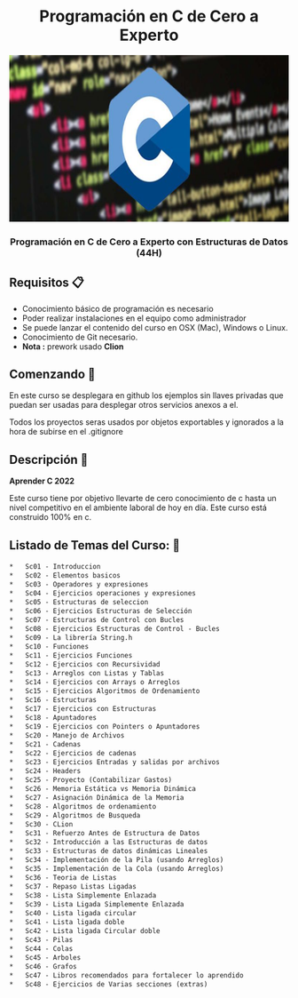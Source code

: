 <div align="center">
  <h1>Programación en C de Cero a Experto</h1>
  <img src="./assets/c_logo.jpg" alt="c logo" height="300px">
  <h3 style="font-weight:bold;" >Programación en C de Cero a Experto con Estructuras de Datos (44H)</h3>
  <h5></h5>
</div>

## Requisitos :clipboard:
* Conocimiento básico de programación es necesario
* Poder realizar instalaciones en el equipo como administrador
* Se puede lanzar el contenido del curso en OSX (Mac), Windows o Linux.
* Conocimiento de Git necesario.
* **Nota :** prework usado **Clion**

## Comenzando 🚀

<p>En este curso se desplegara en github los ejemplos sin llaves privadas que puedan ser usadas para desplegar otros servicios anexos a el.</p>
<p>Todos los proyectos seras usados por objetos exportables y ignorados a la hora de subirse en el .gitignore </p>

## Descripción :notebook:

**Aprender C 2022**
<p>Este curso tiene por objetivo llevarte de cero conocimiento de c hasta un nivel competitivo en el ambiente laboral de hoy en día. Este curso está construido 100% en c.</p>


## Listado de Temas del Curso: 💯

    *   Sc01 - Introduccion
    *   Sc02 - Elementos basicos
    *   Sc03 - Operadores y expresiones
    *   Sc04 - Ejercicios operaciones y expresiones
    *   Sc05 - Estructuras de seleccion
    *   Sc06 - Ejercicios Estructuras de Selección
    *   Sc07 - Estructuras de Control con Bucles
    *   Sc08 - Ejercicios Estructuras de Control - Bucles
    *   Sc09 - La librería String.h
    *   Sc10 - Funciones
    *   Sc11 - Ejercicios Funciones
    *   Sc12 - Ejercicios con Recursividad
    *   Sc13 - Arreglos con Listas y Tablas
    *   Sc14 - Ejercicios con Arrays o Arreglos
    *   Sc15 - Ejercicios Algoritmos de Ordenamiento
    *   Sc16 - Estructuras
    *   Sc17 - Ejercicios con Estructuras
    *   Sc18 - Apuntadores
    *   Sc19 - Ejercicios con Pointers o Apuntadores  
    *   Sc20 - Manejo de Archivos
    *   Sc21 - Cadenas
    *   Sc22 - Ejercicios de cadenas
    *   Sc23 - Ejercicios Entradas y salidas por archivos
    *   Sc24 - Headers
    *   Sc25 - Proyecto (Contabilizar Gastos)
    *   Sc26 - Memoria Estática vs Memoria Dinámica
    *   Sc27 - Asignación Dinámica de la Memoria
    *   Sc28 - Algoritmos de ordenamiento
    *   Sc29 - Algoritmos de Busqueda
    *   Sc30 - CLion
    *   Sc31 - Refuerzo Antes de Estructura de Datos
    *   Sc32 - Introducción a las Estructuras de datos
    *   Sc33 - Estructuras de datos dinámicas Lineales
    *   Sc34 - Implementación de la Pila (usando Arreglos)
    *   Sc35 - Implementación de la Cola (usando Arreglos)
    *   Sc36 - Teoria de Listas
    *   Sc37 - Repaso Listas Ligadas
    *   Sc38 - Lista Simplemente Enlazada
    *   Sc39 - Lista Ligada Simplemente Enlazada
    *   Sc40 - Lista ligada circular
    *   Sc41 - Lista ligada doble
    *   Sc42 - Lista ligada Circular doble
    *   Sc43 - Pilas
    *   Sc44 - Colas
    *   Sc45 - Arboles
    *   Sc46 - Grafos
    *   Sc47 - Libros recomendados para fortalecer lo aprendido
    *   Sc48 - Ejercicios de Varias secciones (extras)
     
